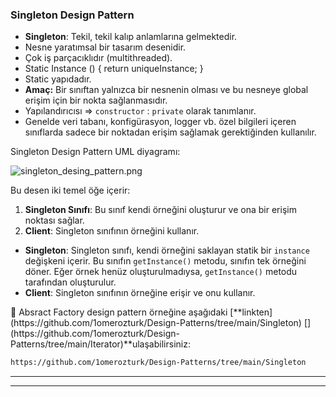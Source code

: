 
### Singleton Design Pattern

- **Singleton**: Tekil, tekil kalıp anlamlarına gelmektedir.
- Nesne yaratımsal bir tasarım desenidir.
- Çok iş parçacıklıdır (multithreaded).
- Static Instance () { return uniqueInstance; }
- Static yapıdadır.
- **Amaç:** Bir sınıftan yalnızca bir nesnenin olması ve bu nesneye global erişim için bir nokta sağlanmasıdır.
- Yapılandırıcısı ⇒ `constructor` : `private` olarak tanımlanır.
- Genelde veri tabanı, konfigürasyon, logger vb. özel bilgileri içeren sınıflarda sadece bir noktadan erişim sağlamak gerektiğinden kullanılır.

Singleton Design Pattern UML diyagramı:

![singleton_desing_pattern.png](Singleton%20b1c1d9db80d446b4a0475f88daa4c911/singleton_desing_pattern.png)

Bu desen iki temel öğe içerir:

1. **Singleton Sınıfı**: Bu sınıf kendi örneğini oluşturur ve ona bir erişim noktası sağlar.
2. **Client**: Singleton sınıfının örneğini kullanır.
- **Singleton**: Singleton sınıfı, kendi örneğini saklayan statik bir `instance` değişkeni içerir. Bu sınıfın `getInstance()` metodu, sınıfın tek örneğini döner. Eğer örnek henüz oluşturulmadıysa, `getInstance()` metodu tarafından oluşturulur.
- **Client**: Singleton sınıfının örneğine erişir ve onu kullanır.

<aside>
🔑 Absract Factory design pattern örneğine aşağıdaki [**linkten](https://github.com/1omerozturk/Design-Patterns/tree/main/Singleton) [](https://github.com/1omerozturk/Design-Patterns/tree/main/Iterator)**ulaşabilirsiniz:

</aside>

```bash
https://github.com/1omerozturk/Design-Patterns/tree/main/Singleton
```

[](https://github.com/1omerozturk/Design-Patterns/tree/main/Singleton)

---

---